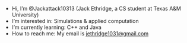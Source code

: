 - Hi, I’m @Jackattack10313 (Jack Ethridge, a CS student at Texas A&M University)
- I’m interested in: Simulations & applied computation
- I’m currently learning: C++ and Java
- How to reach me: My email is jethridge1031@gmail.com
